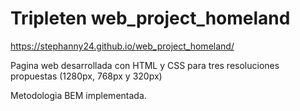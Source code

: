 # Tripleten web_project_homeland

https://stephanny24.github.io/web_project_homeland/

Pagina web desarrollada con HTML y CSS para tres resoluciones propuestas (1280px, 768px y 320px)

Metodologia BEM implementada.
